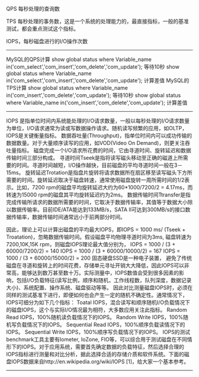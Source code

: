 QPS 每秒处理的查询数

TPS 每秒处理的事务数，这是一个系统的处理能力的，最直接指标，一般的基准测试，都会重点测试这个指标。

IOPS，每秒磁盘进行的I/O操作次数


* * * * *

MySQL的QPS计算 
show global status where Variable_name in('com_select','com_insert','com_delete','com_update'); 
等待10秒 
show global status where Variable_name in('com_select','com_insert','com_delete','com_update'); 
计算差值 
MySQL的TPS计算 
show global status where Variable_name in('com_insert','com_delete','com_update'); 
等待10秒 
show global status where Variable_name in('com_insert','com_delete','com_update'); 
计算差值 

* * * * *
IOPS 是指单位时间内系统能处理的I/O请求数量，一般以每秒处理的I/O请求数量为单位，I/O请求通常为读或写数据操作请求。随机读写频繁的应用，如OLTP，IOPS是关键衡量指标。 
数据吞吐量(Throughput)，指单位时间内可以成功传输的数据数量。对于大量顺序读写的应用，如VOD(Video On Demand)，则更关注吞吐量指标。 
磁盘完成一个I/O请求所花费的时间，它由寻道时间、旋转延迟和数据传输时间三部分构成。 
寻道时间Tseek是指将读写磁头移动至正确的磁道上所需要的时间。寻道时间越短，I/O操作越快，目前磁盘的平均寻道时间一般在3－15ms。 
旋转延迟Trotation是指盘片旋转将请求数据所在扇区移至读写磁头下方所需要的时间。旋转延迟取决于磁盘转速，通常使用磁盘旋转一周所需时间的1/2表示。比如，7200 rpm的磁盘平均旋转延迟大约为60*1000/7200/2 = 4.17ms，而转速为15000 rpm的磁盘其平均旋转延迟约为2ms。 
数据传输时间Ttransfer是指完成传输所请求的数据所需要的时间，它取决于数据传输率，其值等于数据大小除以数据传输率。目前IDE/ATA能达到133MB/s，SATA II可达到300MB/s的接口数据传输率，数据传输时间通常远小于前两部分时间。 

因此，理论上可以计算出磁盘的平均最大IOPS，即IOPS = 1000 ms/ (Tseek + Troatation)，忽略数据传输时间。假设磁盘平均物理寻道时间为3ms, 磁盘转速为7200,10K,15K rpm，则磁盘IOPS理论最大值分别为， 
IOPS = 1000 / (3 + 60000/7200/2)  = 140 
IOPS = 1000 / (3 + 60000/10000/2) = 167 
IOPS = 1000 / (3 + 60000/15000/2) = 200 
固态硬盘SSD是一种电子装置， 避免了传统磁盘在寻道和旋转上的时间花费，存储单元寻址开销大大降低，因此IOPS可以非常高，能够达到数万甚至数十万。实际测量中，IOPS数值会受到很多因素的影响，包括I/O负载特征(读写比例，顺序和随机，工作线程数，队列深度，数据记录大小)、系统配置、操作系统、磁盘驱动等等。 
因此对比测量磁盘IOPS时，必须在同样的测试基准下进行，即便如何也会产生一定的随机不确定性。通常情况下，IOPS可细分为如下几个指标： 
Toatal IOPS，混合读写和顺序随机I/O负载情况下的磁盘IOPS，这个与实际I/O情况最为相符，大多数应用关注此指标。 
Random Read IOPS，100%随机读负载情况下的IOPS。 
Random Write IOPS，100%随机写负载情况下的IOPS。 
Sequential Read IOPS，100%顺序负载读情况下的IOPS。 
Sequential Write IOPS，100%顺序写负载情况下的IOPS。 
IOPS的测试benchmark工具主要有Iometer, IoZone, FIO等，可以综合用于测试磁盘在不同情形下的IOPS。对于应用系统，需要首先确定数据的负载特征，然后选择合理的IOPS指标进行测量和对比分析，据此选择合适的存储介质和软件系统。下面的磁盘IOPS数据来自http://en.wikipedia.org/wiki/IOPS [1]，给大家一个基本参考。

* * * * *
